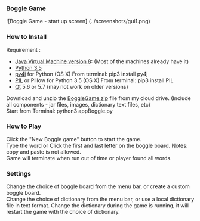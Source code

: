 ### Boggle Game
![Boggle Game - start up screen]
(../screenshots/gui1.png)  

### How to Install
Requirement :  
* [Java Virtual Machine version 8]: (Most of the machines already have it)  
* [Python 3.5]
* [py4j] for Python
  (OS X) From terminal: pip3 install py4j
* [PIL] or Pillow for Python 3.5
  (OS X) From terminal: pip3 install PIL
* [Qt] 5.6 or 5.7 (may not work on older versions)

Download and unzip the [BoggleGame.zip] file from my cloud drive.  (Include all components - jar files, images, dictionary text files, etc)  
Start from Terminal: python3 appBoggle.py

### How to Play  
Click the "New Boggle game" button to start the game.  
Type the word or Click the first and last letter on the boggle board.  Notes: copy and paste is not allowed.  
Game will terminate when run out of time or player found all words.

### Settings
Change the choice of boggle board from the menu bar, or create a custom boggle board.  
Change the choice of dictionary from the menu bar, or use a local dictionary file in text format.  Change the dictionary during the game is running, it will restart the game with the choice of dictionary.

[Java Virtual Machine version 8]: http://www.oracle.com/technetwork/java/javase/downloads/jre8-downloads-2133155.html
[Python 3.5]: https://www.python.org/downloads/
[py4j]: https://www.py4j.org/install.html
[PIL]: https://wp.stolaf.edu/it/installing-pil-pillow-cimage-on-windows-and-mac/
[Qt]: https://www.qt.io
[BoggleGame.zip]: https://my.pcloud.com/publink/show?code=XZq12qZ3t3fJWwjGcbwm3wdzBsOU5hCjxXV
